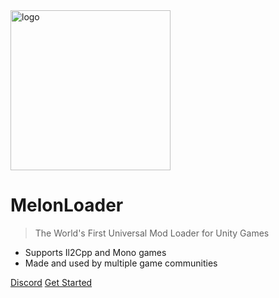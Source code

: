 <!-- _coverpage.md -->

<!-- ![logo](_media/icon.webp) -->
<img src="_media/logo2.svg" alt="logo" width="256" height="256"/>

# MelonLoader

> The World's First Universal Mod Loader for Unity Games

- Supports Il2Cpp and Mono games
- Made and used by multiple game communities

[Discord](https://discord.gg/2Wn3N2P)
[Get Started](#requirements)

